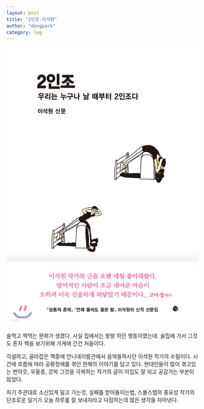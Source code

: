 ```yaml
---
layout: post
title: "2인조-이석원"
author: "dongpark"
category: log
---
```

![](/assets/2inzo.jpeg)

술먹고 책먹는 문화가 생겼다. 
사실 집에서는 왕왕 하던 행동이였는데. 술집에 가서 그것도 혼자 책을 보기위해 가게에 간건 처음이다.

각설하고, 골라잡은 책중에 언니네이발관에서 음악을하시던 이석원 작가의 수필이다. 시간에 흐름에 따라 공황장애를 겪던 한해의 이야기를 담고 있다.
현대인들이 많이 겪고있는 번아웃, 우울증, 강박 그것을 극복하는 작가의 글이 이입도 잘 되고 공감가는 부분이 많았다.

자기 주관대로 소신있게 밀고 가는것, 실패를 받아들이는법, 스몰스텝의 중요성 작가의 단조로운 일기가 오늘 하루를 잘 보내자라고 다짐하는데 많은 생각을 자아낸다.
